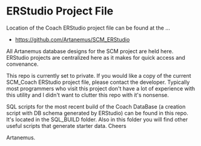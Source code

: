 # ERStudio Project File

Location of the Coach ERStudio project file can be found at the ...

* https://github.com/Artanemus/SCM_ERStudio

All Artanemus database designs for the SCM project are held here. ERStudio projects are centralized here as it makes for quick access and convenance.

This repo is currently set to private. If you would like a copy of the current SCM_Coach ERStudio project file, please contact the developer. Typically most programmers who visit this project don't have a lot of experience with this utility and I didn't want to clutter this repo with it's nonsense.

SQL scripts for the most recent build of the Coach DataBase (a creation script with DB schema generated by ERStudio) can be found in this repo. It's located in the SQL_BUILD folder. Also in this folder you will find other useful scripts that generate starter data.
Cheers

Artanemus.

